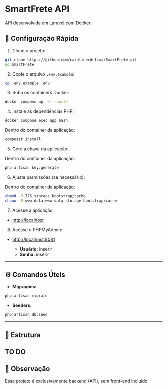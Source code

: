 # SmartFrete API

API desenvolvida em Laravel com Docker.

## 🚀 Configuração Rápida

1. Clone o projeto:
```bash
git clone https://github.com/carolinerdelima/SmartFrete.git
cd SmartFrete
````

2. Copie o arquivo `.env.example`:

```bash
cp .env.example .env
```

3. Suba os containers Docker:

```bash
docker compose up -d --build
```

4. Instale as dependências PHP:

```bash
docker compose exec app bash
```

Dentro do container da aplicação:

```bash
composer install
```

5. Gere a chave da aplicação:

Dentro do container da aplicação:

```bash
php artisan key:generate
```

6. Ajuste permissões (se necessário):

Dentro do container da aplicação:

```bash
chmod -R 775 storage bootstrap/cache
chown -R www-data:www-data storage bootstrap/cache
```

7. Acesse a aplicação:

* [http://localhost](http://localhost)

8. Acesse o PHPMyAdmin:

* [http://localhost:8081](http://localhost:8081)

  * **Usuário:** inserir
  * **Senha:** inserir

---

## ⚙️ Comandos Úteis


* **Migrações:**

```bash
php artisan migrate
```

* **Seeders:**

```bash
php artisan db:seed
```

---

## 📁 Estrutura

TO DO
---

## 📌 Observação

Esse projeto é exclusivamente backend (API), sem front-end incluído.